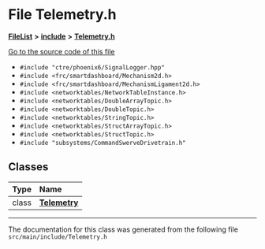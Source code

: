 

# File Telemetry.h



[**FileList**](files.md) **>** [**include**](dir_df3bee86fdbfb464c3a94507855b0bdc.md) **>** [**Telemetry.h**](Telemetry_8h.md)

[Go to the source code of this file](Telemetry_8h_source.md)



* `#include "ctre/phoenix6/SignalLogger.hpp"`
* `#include <frc/smartdashboard/Mechanism2d.h>`
* `#include <frc/smartdashboard/MechanismLigament2d.h>`
* `#include <networktables/NetworkTableInstance.h>`
* `#include <networktables/DoubleArrayTopic.h>`
* `#include <networktables/DoubleTopic.h>`
* `#include <networktables/StringTopic.h>`
* `#include <networktables/StructArrayTopic.h>`
* `#include <networktables/StructTopic.h>`
* `#include "subsystems/CommandSwerveDrivetrain.h"`















## Classes

| Type | Name |
| ---: | :--- |
| class | [**Telemetry**](classTelemetry.md) <br> |



















































------------------------------
The documentation for this class was generated from the following file `src/main/include/Telemetry.h`

